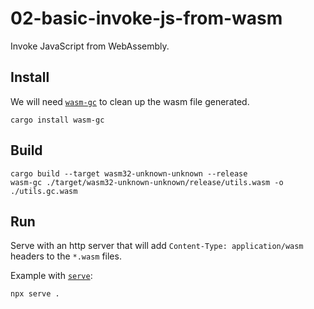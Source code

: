 # 02-basic-invoke-js-from-wasm

Invoke JavaScript from WebAssembly.

## Install

We will need [`wasm-gc`](https://github.com/alexcrichton/wasm-gc) to clean up the wasm file generated.

```shell
cargo install wasm-gc
```

## Build

```shell
cargo build --target wasm32-unknown-unknown --release
wasm-gc ./target/wasm32-unknown-unknown/release/utils.wasm -o ./utils.gc.wasm
```

## Run

Serve with an http server that will add `Content-Type: application/wasm` headers to the `*.wasm` files.

Example with [`serve`](https://www.npmjs.com/package/serve):

```shell
npx serve .
```

